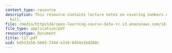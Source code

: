 ```yaml
---
content_type: resource
description: This resource contains lecture notes on covering numbers of the convex
  hull.
file: /media/https%3A/open-learning-course-data-rc.s3.amazonaws.com/18-465-topics-in-statistics-statistical-learning-theory-spring-2007/bd532e5656037344e3100d54e1bd288c_l17.pdf
file_type: application/pdf
resourcetype: Document
title: l17.pdf
uid: bd532e56-5603-7344-e310-0d54e1bd288c
---
```

